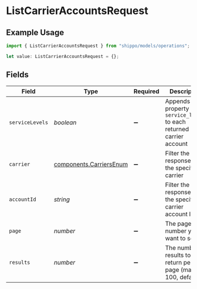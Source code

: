 # ListCarrierAccountsRequest

## Example Usage

```typescript
import { ListCarrierAccountsRequest } from "shippo/models/operations";

let value: ListCarrierAccountsRequest = {};
```

## Fields

| Field                                                                  | Type                                                                   | Required                                                               | Description                                                            |
| ---------------------------------------------------------------------- | ---------------------------------------------------------------------- | ---------------------------------------------------------------------- | ---------------------------------------------------------------------- |
| `serviceLevels`                                                        | *boolean*                                                              | :heavy_minus_sign:                                                     | Appends the property `service_levels` to each returned carrier account |
| `carrier`                                                              | [components.CarriersEnum](../../models/components/carriersenum.md)     | :heavy_minus_sign:                                                     | Filter the response by the specified carrier                           |
| `accountId`                                                            | *string*                                                               | :heavy_minus_sign:                                                     | Filter the response by the specified carrier account Id                |
| `page`                                                                 | *number*                                                               | :heavy_minus_sign:                                                     | The page number you want to select                                     |
| `results`                                                              | *number*                                                               | :heavy_minus_sign:                                                     | The number of results to return per page (max 100, default 5)          |